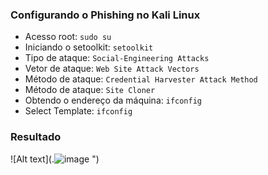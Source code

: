 ### Configurando o Phishing no Kali Linux

- Acesso root: ``` sudo su ```
- Iniciando o setoolkit: ``` setoolkit ```
- Tipo de ataque: ``` Social-Engineering Attacks ```
- Vetor de ataque: ``` Web Site Attack Vectors ```
- Método de ataque: ```Credential Harvester Attack Method ```
- Método de ataque: ``` Site Cloner ```
- Obtendo o endereço da máquina: ``` ifconfig ```
- Select Template: ``` ifconfig ```

### Resultado
![Alt text](.![image](https://github.com/AgnaldoJr0/Phishing-kali-linux/assets/113722348/d03c374d-8fc3-4a85-b857-fe326732db39)
")
